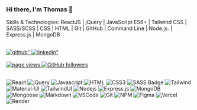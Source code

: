 ### Hi there, I'm Thomas 👋

<!-- <p>I've decided to start fresh and follow my long held desire to become a fullstack web developer.</p> -->
<p>Skills & Technologies: ReactJS | jQuery | JavaScript ES6+ | Tailwind CSS | SASS/SCSS | CSS | HTML | Git | GitHub | Command Line | Node.js. | Express.js | MongoDB </p> 
<br>

<a href="https://github.com/thomaserdmenger" target="_blank">
  <img src=https://img.shields.io/badge/github-%2324292e.svg?&style=for-the-badge&logo=github&logoColor=white alt=github" />
</a>
<a href="https://www.linkedin.com/in/thomaserdmenger/" target="_blank">
  <img src=https://img.shields.io/badge/linkedin-%231E77B5.svg?&style=for-the-badge&logo=linkedin&logoColor=white alt=linkedin" />
</a>
<br>
<br>
<a href="https://github.com/thomaserdmenger">
  <img src="https://komarev.com/ghpvc/?username=thomaserdmenger" alt="page views">
</a>
<a href="https://github.com/thomaserdmenger?tab=followers">
  <img alt="GitHub followers" src="https://img.shields.io/github/followers/thomaserdmenger?color=green&logo=github">
</a>

<br>
<br>

![React](https://img.shields.io/badge/-React-09131B?style=for-the-badge&logo=react&logoColor=61DBFB)
![jQuery](https://img.shields.io/badge/-jQuery-09131B?style=for-the-badge&logo=jquery&logoColor=white)
![Javascript](https://img.shields.io/badge/Javascript-09131B?style=for-the-badge&logo=javascript)
![HTML](https://img.shields.io/badge/HTML5-09131B?style=for-the-badge&logo=html5)
![CSS3](https://img.shields.io/badge/CSS3-09131B?style=for-the-badge&logo=css3&logoColor=1572B6)
![SASS Badge](https://img.shields.io/badge/Sass-09131B?style=for-the-badge&logo=sass)
![Tailwind](https://img.shields.io/badge/Tailwind_CSS-09131B?style=for-the-badge&logo=tailwindcss&)
![Material-UI](https://img.shields.io/badge/MUI-09131B?style=for-the-badge&logo=Mui&logoColor=%230081CB)
![TailwindUI](https://img.shields.io/badge/TailwindUI-09131B?style=for-the-badge&logo=TailwindUI&logoColor=white)
![Nodejs](https://img.shields.io/badge/Nodejs-09131B?style=for-the-badge&logo=node.js&logoColor=3C873A)
![Express.js](https://img.shields.io/badge/Express.js-09131B?style=for-the-badge&logo=express&logoColor=white)
![MongoDB](https://img.shields.io/badge/MongoDB-09131B?style=for-the-badge&logo=mongodb)
![Mongoose](https://img.shields.io/badge/Mongoose-black?style=for-the-badge&logo=Mongoose&logoColor=%23880000)
![Markdown](https://img.shields.io/badge/Markdown-09131B?style=for-the-badge&logo=markdown&logoColor=white)
![VSCode](https://img.shields.io/badge/Visual_Studio-09131B?style=for-the-badge&logo=visual%20studio&logoColor=005BA4)
![Git](https://img.shields.io/badge/Git-09131B?style=for-the-badge&logo=git)
![NPM](https://img.shields.io/badge/NPM-09131B?style=for-the-badge&logo=npm&logoColor=white)
![Figma](https://img.shields.io/badge/figma-09131B?style=for-the-badge&logo=figma&logoColor=white)
![Vercel](https://img.shields.io/badge/Vercel-09131B?style=for-the-badge&logo=Vercel&logoColor=white)
![Render](https://img.shields.io/badge/Render-09131B?style=for-the-badge&logo=Render&logoColor=white)
<!-- ![Typescript](https://img.shields.io/badge/Typescript-09131B?style=for-the-badge&logo=typescript) -->
<!-- ![React Native](https://img.shields.io/badge/React_Native-09131B?style=for-the-badge&logo=react&logoColor=61DAFB) -->
<!-- ![Next.js](https://img.shields.io/badge/next.js-09131B?style=for-the-badge&logo=nextdotjs&logoColor=white) -->
